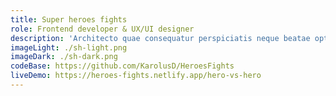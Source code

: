 ```yaml
---
title: Super heroes fights
role: Frontend developer & UX/UI designer
description: 'Architecto quae consequatur perspiciatis neque beatae optio fuga molestias laudantium. Perspiciatis officia explicabo. Delectus omnis consectetur. Soluta ut culpa nihil. Facere explicabo tenetur est hic aut aut voluptas nesciunt voluptatem. Accusantium voluptatibus corrupti est et ex possimus. Et mollitia vitae autem autem deleniti eum consequatur non ut.Omnis molestiae accusamus. Quibusdam omnis minima earum ea. Ullam dolorum atque rerum.'
imageLight: ./sh-light.png
imageDark: ./sh-dark.png
codeBase: https://github.com/KarolusD/HeroesFights
liveDemo: https://heroes-fights.netlify.app/hero-vs-hero
---
```

